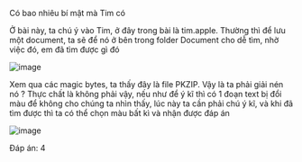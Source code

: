 Có bao nhiêu bí mật mà Tim có


Ở bài này, ta chú ý vào Tim, ở đây trong bài là tim.apple. Thường thì để lưu một document, ta sẽ để nó ở bên trong folder Document cho dễ tìm, nhờ việc đó, em đã tìm được gì đó

![image](https://github.com/anhshidou/EHCCTFTraining/assets/120787381/fb42f0b1-adbf-4cda-b9f8-29bac11f5049)

Xem qua các magic bytes, ta thấy đây là file PKZIP. Vậy là ta phải giải nén nó ? Thực chất là không phải vậy, nếu như để ý kĩ thì có 1 đoạn text bị đổi màu để không cho chúng ta nhìn thấy, lúc này ta cần phải chú ý kĩ, và khi đã tìm được thì ta có thể chọn màu bất kì và nhận được đáp án

![image](https://github.com/anhshidou/EHCCTFTraining/assets/120787381/68b14dca-0e32-4c60-83e0-c0edbf740434)

Đáp án: 4
